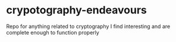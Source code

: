 # crypotography-endeavours
 Repo for anything related to cryptography I find interesting and are complete enough to function properly
